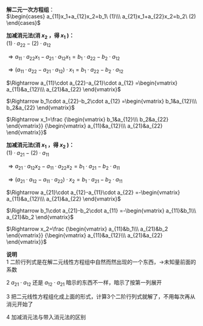 **解二元一次方程组**：  
 $\begin{cases}  
a_{11}x_1+a_{12}x_2=b_1\ (1)\\\   
a_{21}x_1+a_{22}x_2=b_2\ (2)  
\end{cases}$   
  
**加减消元法(消 $x_2$ ，得 $x_1$ )：**  
 $(1)\cdot a_{22}-(2)\cdot a_{12}$   
  
 $\Rightarrow a_{11}\cdot a_{22}x_1-a_{21}\cdot a_{12}x_1=b_1\cdot a_{22}-b_2\cdot a_{12}$   
  
 $\Rightarrow(a_{11}\cdot a_{22}-a_{21}\cdot a_{12})\cdot x_1  
=b_1\cdot a_{22}-b_2\cdot a_{12}$   
  
 $\Rightarrow   
a_{11}\cdot a_{22}-a_{21}\cdot a_{12}  
=\begin{vmatrix}  
a_{11}&a_{12}\\\   
a_{21}&a_{22}  
\end{vmatrix}$   
  
 $\Rightarrow   
b_1\cdot a_{22}-b_2\cdot a_{12}  
=\begin{vmatrix}  
b_1&a_{12}\\\   
b_2&a_{22}  
\end{vmatrix}$   
  
 $\Rightarrow x_1=\frac  
{\begin{vmatrix}  
b_1&a_{12}\\\   
b_2&a_{22}  
\end{vmatrix}}  
{\begin{vmatrix}  
a_{11}&a_{12}\\\   
a_{21}&a_{22}  
\end{vmatrix}}$   
  
**加减消元法(消 $x_1$ ，得 $x_2$ )：**  
 $(1)\cdot a_{21}-(2)\cdot a_{11}$   
  
 $\Rightarrow a_{21}\cdot a_{12}x_2-a_{11}\cdot a_{22}x_2=b_1\cdot a_{21}-b_2\cdot a_{11}$   
  
 $\Rightarrow(a_{21}\cdot a_{12}-a_{11}\cdot a_{22})\cdot x_2  
=b_1\cdot a_{21}-b_2\cdot a_{11}$   
  
 $\Rightarrow   
a_{21}\cdot a_{12}-a_{11}\cdot a_{22}  
=-\begin{vmatrix}  
a_{11}&a_{12}\\\   
a_{21}&a_{22}  
\end{vmatrix}$   
  
 $\Rightarrow   
b_1\cdot a_{21}-b_2\cdot a_{11}  
=-\begin{vmatrix}  
a_{11}&b_1\\\   
a_{21}&b_2  
\end{vmatrix}$   
  
 $\Rightarrow x_2=\frac  
{\begin{vmatrix}  
a_{11}&b_1\\\   
a_{21}&b_2  
\end{vmatrix}}  
{\begin{vmatrix}  
a_{11}&a_{12}\\\   
a_{21}&a_{22}  
\end{vmatrix}}$   
  
**说明**  
1 二阶行列式是在解二元线性方程组中自然而然出现的一个东西，→未知量前面的系数  
  
2  $a_{21}\cdot a_{12}$ 还是 $a_{12}\cdot a_{21}$ 暗示的东西不一样，暗示了按第一列展开  
  
3 把二元线性方程组化成上面的形式，计算3个二阶行列式就解了，不用每次再从消元开始了  
  
4 加减消元法与带入消元法的区别  
